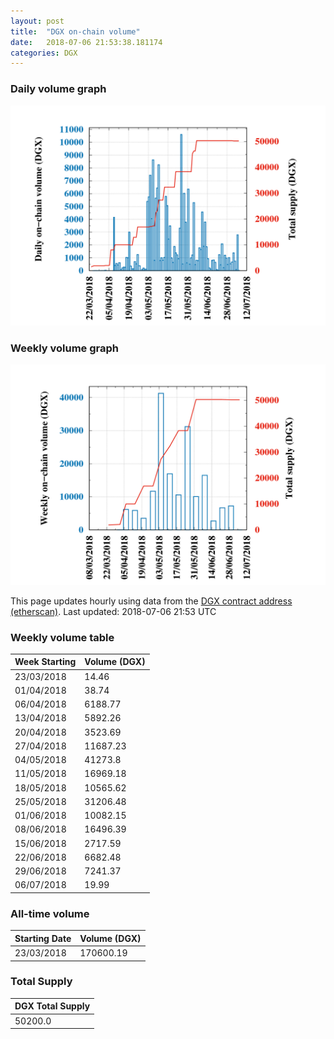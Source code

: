 ```yaml
---
layout: post
title:  "DGX on-chain volume"
date:   2018-07-06 21:53:38.181174
categories: DGX
---
```


### Daily volume graph

![DGX daily volume graph](dgxvolume_scripts/daily.png)

### Weekly volume graph

![DGX weekly volume graph](dgxvolume_scripts/out.png)

This page updates hourly using data from the [DGX contract address (etherscan)](https://etherscan.io/token/0x4f3afec4e5a3f2a6a1a411def7d7dfe50ee057bf). Last updated:
2018-07-06 21:53 UTC

### Weekly volume table

Week Starting | Volume (DGX)
--- | ---
23/03/2018|14.46
01/04/2018|38.74
06/04/2018|6188.77
13/04/2018|5892.26
20/04/2018|3523.69
27/04/2018|11687.23
04/05/2018|41273.8
11/05/2018|16969.18
18/05/2018|10565.62
25/05/2018|31206.48
01/06/2018|10082.15
08/06/2018|16496.39
15/06/2018|2717.59
22/06/2018|6682.48
29/06/2018|7241.37
06/07/2018|19.99


### All-time volume

Starting Date | Volume (DGX)
--- | ---
23/03/2018|170600.19

### Total Supply

| DGX Total Supply |
| --- |
|50200.0|


